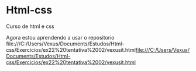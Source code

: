 # Html-css
 Curso de html e css

Agora estou aprendendo a usar o repositorio
<a>file:///C:/Users/Vexus/Documents/Estudos/Html-css/Exercicios/ex22%20tentativa%2002/vexusit.html</a><a href="file:///C:/Users/Vexus/Documents/Estudos/Html-css/Exercicios/ex22%20tentativa%2002/vexusit.html">file:///C:/Users/Vexus/Documents/Estudos/Html-css/Exercicios/ex22%20tentativa%2002/vexusit.html</a>